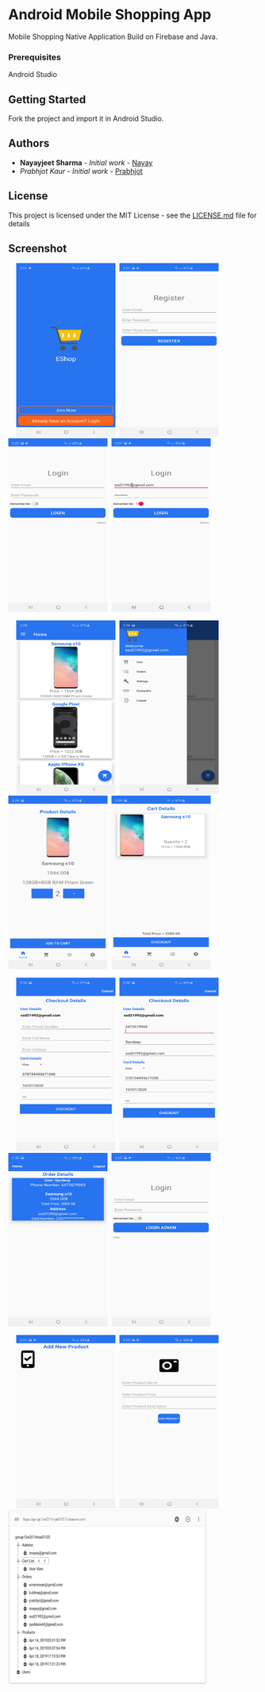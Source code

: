 # Android Mobile Shopping App

Mobile Shopping Native Application Build on Firebase and Java.

### Prerequisites

Android Studio

## Getting Started

Fork the project and import it in Android Studio.


## Authors

* **Nayayjeet Sharma** - *Initial work* - [Nayay](https://github.com/Nayay)
* *Prabhjot Kaur* - *Initial work* - [Prabhjot](https://github.com/Prabhjot143)

## License

This project is licensed under the MIT License - see the [LICENSE.md](LICENSE.md) file for details

## Screenshot

&nbsp;&nbsp;&nbsp;&nbsp;<img src="https://github.com/Nayay/AndroidShoppingApplication/blob/master/Screenshot/Screenshot_20190630-022150_Group12W2019Mad3125.jpg" height="350" width="200"/>&nbsp;&nbsp;<img src="https://github.com/Nayay/AndroidShoppingApplication/blob/master/Screenshot/Screenshot_20190630-022156_Group12W2019Mad3125.jpg" height="350" width="200"/>&nbsp;&nbsp;<img src="https://github.com/Nayay/AndroidShoppingApplication/blob/master/Screenshot/Screenshot_20190630-022212_Group12W2019Mad3125.jpg" height="350" width="200"/>&nbsp;&nbsp;<img src="https://github.com/Nayay/AndroidShoppingApplication/blob/master/Screenshot/Screenshot_20190630-022758_Group12W2019Mad3125.jpg" height="350" width="200"/>

&nbsp;&nbsp;&nbsp;&nbsp;<img src="https://github.com/Nayay/AndroidShoppingApplication/blob/master/Screenshot/Screenshot_20190630-022921_Group12W2019Mad3125.jpg" height="350" width="200"/>&nbsp;&nbsp;<img src="https://github.com/Nayay/AndroidShoppingApplication/blob/master/Screenshot/Screenshot_20190630-022936_Group12W2019Mad3125.jpg" height="350" width="200"/>&nbsp;&nbsp;<img src="https://github.com/Nayay/AndroidShoppingApplication/blob/master/Screenshot/Screenshot_20190630-022947_Group12W2019Mad3125.jpg" height="350" width="200"/>&nbsp;&nbsp;<img src="https://github.com/Nayay/AndroidShoppingApplication/blob/master/Screenshot/Screenshot_20190630-022952_Group12W2019Mad3125.jpg" height="350" width="200"/>

&nbsp;&nbsp;&nbsp;&nbsp;<img src="https://github.com/Nayay/AndroidShoppingApplication/blob/master/Screenshot/Screenshot_20190630-023009_Group12W2019Mad3125.jpg" height="350" width="200"/>&nbsp;&nbsp;<img src="https://github.com/Nayay/AndroidShoppingApplication/blob/master/Screenshot/Screenshot_20190630-023048_Group12W2019Mad3125.jpg" height="350" width="200"/>&nbsp;&nbsp;<img src="https://github.com/Nayay/AndroidShoppingApplication/blob/master/Screenshot/Screenshot_20190630-023055_Group12W2019Mad3125.jpg" height="350" width="200"/>&nbsp;&nbsp;<img src="https://github.com/Nayay/AndroidShoppingApplication/blob/master/Screenshot/Screenshot_20190630-022222_Group12W2019Mad3125.jpg" height="350" width="200"/>

&nbsp;&nbsp;&nbsp;&nbsp;<img src="https://github.com/Nayay/AndroidShoppingApplication/blob/master/Screenshot/Screenshot_20190630-022532_Group12W2019Mad3125.jpg" height="350" width="200"/>&nbsp;&nbsp;<img src="https://github.com/Nayay/AndroidShoppingApplication/blob/master/Screenshot/Screenshot_20190630-022537_Group12W2019Mad3125.jpg" height="350" width="200"/>&nbsp;&nbsp;<img src="https://github.com/Prabhjot143/AndroidShoppingApplication/blob/master/Screenshot/firebase.png" height="350" width="400"/>



